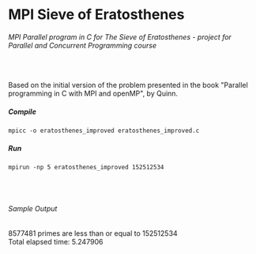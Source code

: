 # MPI Sieve of Eratosthenes
###### MPI Parallel program in C for The Sieve of Eratosthenes - project for Parallel and Concurrent Programming course
<br />

Based on the initial version of the problem presented in the book 
"Parallel programming in C with MPI and openMP", by Quinn.
<br />

##### Compile 
    mpicc -o eratosthenes_improved eratosthenes_improved.c

##### Run
	mpirun -np 5 eratosthenes_improved 152512534


<br />
<br />

###### Sample Output
8577481 primes are less than or equal to 152512534
<br />
Total elapsed time:   5.247906
